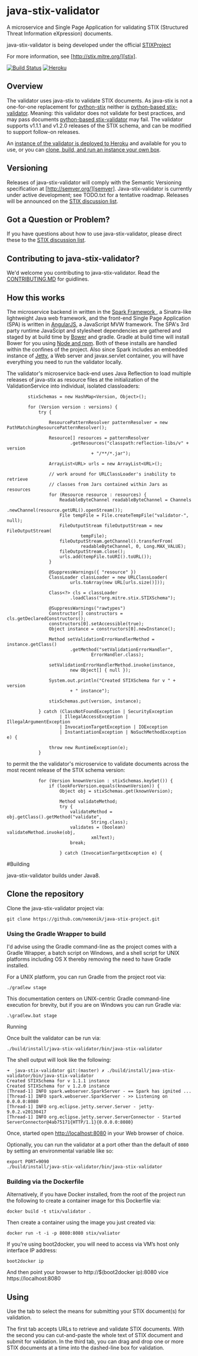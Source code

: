 # <a name="intro"></a>java-stix-validator

A microservice and Single Page Application for validating STIX (Structured Threat Information eXpression) 
documents.

java-stix-validator is being developed under the official [STIXProject][stix project]

For more information, see [http://stix.mitre.org/][stix].

[![Build Status](https://api.travis-ci.org/STIXProject/java-stix-validator.svg)](https://travis-ci.org/STIXProject/java-stix-validator) [![Heroku](https://heroku-deployment-badges.herokuapp.com/?app=agile-journey-9583&style=flat)](http://agile-journey-9583.herokuapp.com)

## <a name="overview"></a>Overview

The validator uses java-stix to validate STIX documents. As java-stix is not a one-for-one replacement 
for [python-stix][python-stix] neither is [python-based stix-validator][stix-validator].  Meaning: this 
validator does not validate for best practices, and may pass documents [python-based stix-validator][stix-validator] 
may fail. The validator supports v1.1.1 and v1.2.0 releases of the STIX schema, and can 
be modified to support follow-on releases.

An [instance of the validator is deployed to Heroku][heroku instance] and available for
you to use, or you can [clone, build, and run an instance your own box](#building).

## <a name="versioning"></a>Versioning

Releases of java-stix-validator will comply with the Semantic Versioning specification 
at [http://semver.org/][semver]. Java-stix-validator is currently under active development; 
see TODO.txt for a tentative roadmap.  Releases will be announced on the [STIX 
discussion list][list]. 

## <a name="question"></a> Got a Question or Problem?
If you have questions about how to use java-stix-validator, please direct these to 
the [STIX discussion list][list].

## <a name="contribute"></a>Contributing to java-stix-validator?

We'd welcome you contributing to java-stix-validator. Read the [CONTRIBUTING.MD](CONTRIBUTING.MD) for guidlines.

## <a name="how-this-works"></a>How this works

The microservice backend in written in the [Spark Framework ][sparkjava], a Sinatra-like 
lightweight Java web framework, and the front-end Single Page Application (SPA) is written in 
[AngularJS][AngularJS], a JavaScript MVW framework.  The SPA's 3rd party runtime JavaScipt and 
stylesheet dependencies are gathered and staged by at build time by [Bower][bower] and gradle. 
Gradle at build time will install Bower for you using [Node and npm][node and npm].  Both of 
these installs are handled within the confines of the project. Also since Spark includes an 
embedded instance of [Jetty][Jetty], a Web server and javax.servlet container, you will have 
everything you need to run the validator locally.

The validator's microservice back-end uses Java Reflection to load multiple releases of 
java-stix as resource files at the initialization of the ValidationService into 
individual, isolated classloaders:

```
		stixSchemas = new HashMap<Version, Object>();

		for (Version version : versions) {
			try {

				ResourcePatternResolver patternResolver = new PathMatchingResourcePatternResolver();

				Resource[] resources = patternResolver
						.getResources("classpath:reflection-libs/v" + version
								+ "/**/*.jar");

				ArrayList<URL> urls = new ArrayList<URL>();

				// work around for URLClassLoader's inability to retrieve
				// classes from Jars contained within Jars as resources
				for (Resource resource : resources) {
					ReadableByteChannel readableByteChannel = Channels
							.newChannel(resource.getURL().openStream());
					File tempFile = File.createTempFile("validator-", null);
					FileOutputStream fileOutputStream = new FileOutputStream(
							tempFile);
					fileOutputStream.getChannel().transferFrom(
							readableByteChannel, 0, Long.MAX_VALUE);
					fileOutputStream.close();
					urls.add(tempFile.toURI().toURL());
				}

				@SuppressWarnings({ "resource" })
				ClassLoader classLoader = new URLClassLoader(
						urls.toArray(new URL[urls.size()]));

				Class<?> cls = classLoader
						.loadClass("org.mitre.stix.STIXSchema");

				@SuppressWarnings("rawtypes")
				Constructor[] constructors = cls.getDeclaredConstructors();
				constructors[0].setAccessible(true);
				Object instance = constructors[0].newInstance();

				Method setValidationErrorHandlerMethod = instance.getClass()
						.getMethod("setValidationErrorHandler",
								ErrorHandler.class);

				setValidationErrorHandlerMethod.invoke(instance,
						new Object[] { null });

				System.out.println("Created STIXSchema for v " + version
						+ " instance");

				stixSchemas.put(version, instance);

			} catch (ClassNotFoundException | SecurityException
					| IllegalAccessException | IllegalArgumentException
					| InvocationTargetException | IOException
					| InstantiationException | NoSuchMethodException e) {

				throw new RuntimeException(e);
			}
```

to permit the the validator's microservice to validate documents across the most 
recent release of the STIX schema version:

```
			for (Version knownVersion : stixSchemas.keySet()) {
				if (lookForVersion.equals(knownVersion)) {
					Object obj = stixSchemas.get(knownVersion);

					Method validateMethod;
					try {
						validateMethod = obj.getClass().getMethod("validate",
								String.class);
						validates = (boolean) validateMethod.invoke(obj,
								xmlText);
						break;

					} catch (InvocationTargetException e) {

``` 

#<a name="building"></a>Building

java-stix-validator builds under Java8.

## <a name="cloning"></a>Clone the repository

Clone the java-stix-validator project via:

	git clone https://github.com/nemonik/java-stix-project.git

### <a name="gradle_wrapper"></a>Using the Gradle Wrapper to build

I'd advise using the Gradle command-line as the project comes with a Gradle 
Wrapper, a batch script on Windows, and a shell script for UNIX platforms 
including OS X thereby removing the need to have Gradle installed. 

For a UNIX platform, you can run Gradle from the project root via:

	./gradlew stage

This documentation centers on UNIX-centric Gradle command-line execution for 
brevity, but if you are on Windows you can run Gradle via:

	.\gradlew.bat stage

<a name="Running"></a>Running

Once built the validator can be run via:

	./build/install/java-stix-validator/bin/java-stix-validator

The shell output will look like the following:

	➜  java-stix-validator git:(master) ✗ ./build/install/java-stix-validator/bin/java-stix-validator
	Created STIXSchema for v 1.1.1 instance
	Created STIXSchema for v 1.2.0 instance
	[Thread-1] INFO spark.webserver.SparkServer - == Spark has ignited ...
	[Thread-1] INFO spark.webserver.SparkServer - >> Listening on 0.0.0.0:8080
	[Thread-1] INFO org.eclipse.jetty.server.Server - jetty-9.0.2.v20130417
	[Thread-1] INFO org.eclipse.jetty.server.ServerConnector - Started ServerConnector@4ab75171{HTTP/1.1}{0.0.0.0:8080}

Once, started open [http://localhost:8080][localhost] in your Web browser of choice.

Optionally, you can run the validator at a port other than the default of `8080`
by setting an environmental variable like so:

	export PORT=9090
	./build/install/java-stix-validator/bin/java-stix-validator

### <a name="building_via_docker"></a>Building via the Dockerfile

Alternatively, if you have Docker installed, from the root of the project run 
the following to create a container image for this Dockerfile via:

	docker build -t stix/validator .

Then create a container using the image you just created via:

	docker run -t -i -p 8080:8080 stix/valiator

If you're using boot2docker, you will need to access via VM’s host only interface IP 
address:

	boot2docker ip

And then point your browser to http://$(boot2docker ip):8080 vice https://localhost:8080

## <a name="using"></a>Using

Use the tab to select the means for submitting your STIX document(s) for validation.

The first tab accepts URLs to retrieve and validate STIX documents.  With the second 
you can cut-and-paste the whole text of STIX document and submit for validation.  In 
the third tab, you can drag and drop one or more STIX documents at a time into the 
dashed-line box for validation.

[heroku instance]:http://agile-journey-9583.herokuapp.com
[bower]: http://bower.io/
[node and npm]: https://nodejs.org/
[Jetty]: http://www.eclipse.org/jetty/
[AngularJS]: https://angularjs.org/
[sparkjava]: http://sparkjava.com/
[localhost]: http://localhost:8080
[python-stix]: https://github.com/STIXProject/python-stix
[stix-validator]: https://github.com/STIXProject/stix-validator
[list]: https://stix.mitre.org/community/registration.html
[stix project]: http://stixproject.github.io/
[stix]: http://stix.mitre.org/
[semver]: http://semver.org/
